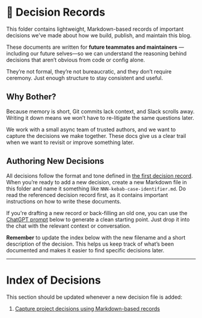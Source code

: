 # 🧠 Decision Records

This folder contains lightweight, Markdown-based records of important decisions we've made about how we build, publish,
and maintain this blog.

These documents are written for **future teammates and maintainers** — including our future selves—so we can understand
the reasoning behind decisions that aren’t obvious from code or config alone.

They’re not formal, they’re not bureaucratic, and they don’t require ceremony. Just enough structure to stay consistent
and useful.

## Why Bother?

Because memory is short, Git commits lack context, and Slack scrolls away. Writing it down means we won’t have to
re-litigate the same questions later.

We work with a small async team of trusted authors, and we want to capture the decisions we make together. These docs
give us a clear trail when we want to revisit or improve something later.

## Authoring New Decisions

All decisions follow the format and tone defined in [the first decision record](./001-decision-records). When you’re
ready to add a new decision, create a new Markdown file in this folder and name it something like
`NNN-kebab-case-identifier.md`. Do read the referenced decision record first, as it contains important instructions on
how to write these documents.

If you're drafting a new record or back-filling an old one, you can use the [ChatGPT prompt][chatgpt-prompt] below to
generate a clean starting point. Just drop it into the chat with the relevant context or conversation.

[chatgpt-prompt]: prompts.md#extracting-a-decision-record

**Remember** to update the index below with the new filename and a short description of the decision. This helps us
keep track of what’s been documented and makes it easier to find specific decisions later.

---

# Index of Decisions

This section should be updated whenever a new decision file is added:

1. [Capture project decisions using Markdown-based records](./001-decision-records)
